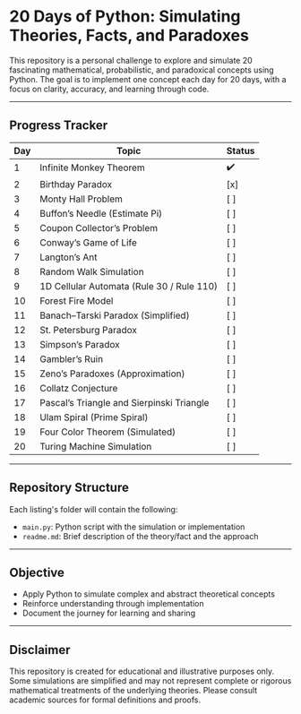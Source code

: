 # 20 Days of Python: Simulating Theories, Facts, and Paradoxes

This repository is a personal challenge to explore and simulate 20 fascinating mathematical, probabilistic, and paradoxical concepts using Python. The goal is to implement one concept each day for 20 days, with a focus on clarity, accuracy, and learning through code.

---

## Progress Tracker

| Day | Topic | Status |
|-----|-------------------------------|--------|
| 1   | Infinite Monkey Theorem       | ✔️   |
| 2   | Birthday Paradox              | [x]    |
| 3   | Monty Hall Problem            | [ ]    |
| 4   | Buffon’s Needle (Estimate Pi) | [ ]    |
| 5   | Coupon Collector’s Problem    | [ ]    |
| 6   | Conway’s Game of Life         | [ ]    |
| 7   | Langton’s Ant                 | [ ]    |
| 8   | Random Walk Simulation        | [ ]    |
| 9   | 1D Cellular Automata (Rule 30 / Rule 110) | [ ] |
| 10  | Forest Fire Model             | [ ]    |
| 11  | Banach–Tarski Paradox (Simplified) | [ ] |
| 12  | St. Petersburg Paradox        | [ ]    |
| 13  | Simpson’s Paradox             | [ ]    |
| 14  | Gambler’s Ruin                | [ ]    |
| 15  | Zeno’s Paradoxes (Approximation) | [ ] |
| 16  | Collatz Conjecture            | [ ]    |
| 17  | Pascal’s Triangle and Sierpinski Triangle | [ ] |
| 18  | Ulam Spiral (Prime Spiral)    | [ ]    |
| 19  | Four Color Theorem (Simulated) | [ ]   |
| 20  | Turing Machine Simulation     | [ ]    |

---

## Repository Structure

Each listing's folder will contain the following:

- `main.py`: Python script with the simulation or implementation
- `readme.md`: Brief description of the theory/fact and the approach
---

## Objective

- Apply Python to simulate complex and abstract theoretical concepts
- Reinforce understanding through implementation
- Document the journey for learning and sharing

---

## Disclaimer

This repository is created for educational and illustrative purposes only. Some simulations are simplified and may not represent complete or rigorous mathematical treatments of the underlying theories. Please consult academic sources for formal definitions and proofs.
